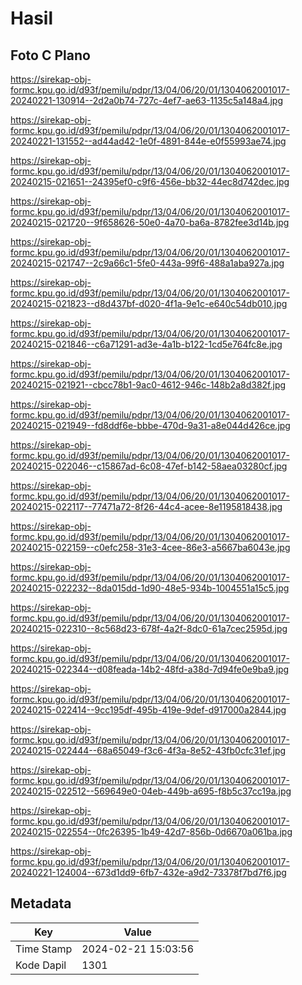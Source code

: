 # Hasil

## Foto C Plano

https://sirekap-obj-formc.kpu.go.id/d93f/pemilu/pdpr/13/04/06/20/01/1304062001017-20240221-130914--2d2a0b74-727c-4ef7-ae63-1135c5a148a4.jpg

https://sirekap-obj-formc.kpu.go.id/d93f/pemilu/pdpr/13/04/06/20/01/1304062001017-20240221-131552--ad44ad42-1e0f-4891-844e-e0f55993ae74.jpg

https://sirekap-obj-formc.kpu.go.id/d93f/pemilu/pdpr/13/04/06/20/01/1304062001017-20240215-021651--24395ef0-c9f6-456e-bb32-44ec8d742dec.jpg

https://sirekap-obj-formc.kpu.go.id/d93f/pemilu/pdpr/13/04/06/20/01/1304062001017-20240215-021720--9f658626-50e0-4a70-ba6a-8782fee3d14b.jpg

https://sirekap-obj-formc.kpu.go.id/d93f/pemilu/pdpr/13/04/06/20/01/1304062001017-20240215-021747--2c9a66c1-5fe0-443a-99f6-488a1aba927a.jpg

https://sirekap-obj-formc.kpu.go.id/d93f/pemilu/pdpr/13/04/06/20/01/1304062001017-20240215-021823--d8d437bf-d020-4f1a-9e1c-e640c54db010.jpg

https://sirekap-obj-formc.kpu.go.id/d93f/pemilu/pdpr/13/04/06/20/01/1304062001017-20240215-021846--c6a71291-ad3e-4a1b-b122-1cd5e764fc8e.jpg

https://sirekap-obj-formc.kpu.go.id/d93f/pemilu/pdpr/13/04/06/20/01/1304062001017-20240215-021921--cbcc78b1-9ac0-4612-946c-148b2a8d382f.jpg

https://sirekap-obj-formc.kpu.go.id/d93f/pemilu/pdpr/13/04/06/20/01/1304062001017-20240215-021949--fd8ddf6e-bbbe-470d-9a31-a8e044d426ce.jpg

https://sirekap-obj-formc.kpu.go.id/d93f/pemilu/pdpr/13/04/06/20/01/1304062001017-20240215-022046--c15867ad-6c08-47ef-b142-58aea03280cf.jpg

https://sirekap-obj-formc.kpu.go.id/d93f/pemilu/pdpr/13/04/06/20/01/1304062001017-20240215-022117--77471a72-8f26-44c4-acee-8e1195818438.jpg

https://sirekap-obj-formc.kpu.go.id/d93f/pemilu/pdpr/13/04/06/20/01/1304062001017-20240215-022159--c0efc258-31e3-4cee-86e3-a5667ba6043e.jpg

https://sirekap-obj-formc.kpu.go.id/d93f/pemilu/pdpr/13/04/06/20/01/1304062001017-20240215-022232--8da015dd-1d90-48e5-934b-1004551a15c5.jpg

https://sirekap-obj-formc.kpu.go.id/d93f/pemilu/pdpr/13/04/06/20/01/1304062001017-20240215-022310--8c568d23-678f-4a2f-8dc0-61a7cec2595d.jpg

https://sirekap-obj-formc.kpu.go.id/d93f/pemilu/pdpr/13/04/06/20/01/1304062001017-20240215-022344--d08feada-14b2-48fd-a38d-7d94fe0e9ba9.jpg

https://sirekap-obj-formc.kpu.go.id/d93f/pemilu/pdpr/13/04/06/20/01/1304062001017-20240215-022414--9cc195df-495b-419e-9def-d917000a2844.jpg

https://sirekap-obj-formc.kpu.go.id/d93f/pemilu/pdpr/13/04/06/20/01/1304062001017-20240215-022444--68a65049-f3c6-4f3a-8e52-43fb0cfc31ef.jpg

https://sirekap-obj-formc.kpu.go.id/d93f/pemilu/pdpr/13/04/06/20/01/1304062001017-20240215-022512--569649e0-04eb-449b-a695-f8b5c37cc19a.jpg

https://sirekap-obj-formc.kpu.go.id/d93f/pemilu/pdpr/13/04/06/20/01/1304062001017-20240215-022554--0fc26395-1b49-42d7-856b-0d6670a061ba.jpg

https://sirekap-obj-formc.kpu.go.id/d93f/pemilu/pdpr/13/04/06/20/01/1304062001017-20240221-124004--673d1dd9-6fb7-432e-a9d2-73378f7bd7f6.jpg


## Metadata

| Key        | Value               |
| ---------- | ------------------- |
| Time Stamp | 2024-02-21 15:03:56 |
| Kode Dapil | 1301                |



